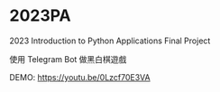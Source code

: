 # 2023PA
2023 Introduction to Python Applications Final Project

使用 Telegram Bot 做黑白棋遊戲

DEMO: https://youtu.be/0Lzcf70E3VA
